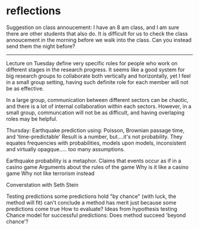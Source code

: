 reflections
===========

Suggestion on class annoucement:
I have an 8 am class, and I am sure there are other students that also do.
It is difficult for us to check the class annoucement in the morning before we walk into the class.
Can you instead send them the night before?

----------------------------------------------------------------------------------------------------------
Lecture on Tuesday define very specific roles for people who work on different stages in the research progress.
It seems like a good system for big research groups to collaborate both vertically and horizontally,
yet I feel in a small group setting, having such definite role for each member will not be as effective.

In a large group, communication between different sectors can be chaotic,
and there is a lot of internal collaboration within each sectors.
However, in a small group, communcation will not be as difficult, and having overlaping roles may be helpful.

Thursday:
Earthquake prediction using: Poisson, Brownian passage time, and 'time-predictable'
Result is a number, but....it's not probability.
They equates frequencies with probabilities, models upon models, inconsistent and virtually opagque.....
too many assumptions.

Earthquake probability is a metaphor.
Claims that events occur as if in a casino game
Arguments about the rules of the game
Why is it like a casino game
Why not like terrorism instead

Converstation with Seth Stein

Testing predictions
some predictions hold "by chance"   (with luck, the method will fit)
can't conclude a method has merit just because some predictions come true
How to evaluate? Ideas from hypothesis testing
Chance model for successful predictions: Does method succeed 'beyond chance'?
